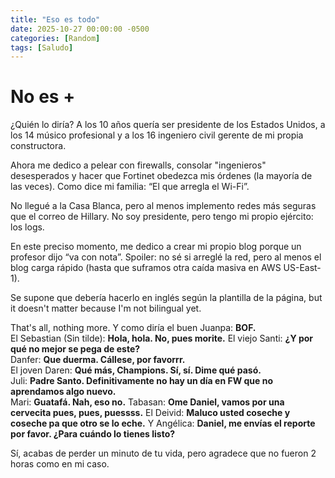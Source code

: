 ```yaml
---
title: "Eso es todo"
date: 2025-10-27 00:00:00 -0500
categories: [Random]
tags: [Saludo]
---
```


# No es +

¿Quién lo diría? A los 10 años quería ser presidente de los Estados Unidos, a los 14 músico profesional y a los 16 ingeniero civil gerente de mi propia constructora.

Ahora me dedico a pelear con firewalls, consolar "ingenieros" desesperados y hacer que Fortinet obedezca mis órdenes (la mayoría de las veces). Como dice mi familia: “El que arregla el Wi-Fi”.

No llegué a la Casa Blanca, pero al menos implemento redes más seguras que el correo de Hillary. No soy presidente, pero tengo mi propio ejército: los logs.

En este preciso momento, me dedico a crear mi propio blog porque un profesor dijo “va con nota”. Spoiler: no sé si arreglé la red, pero al menos el blog carga rápido (hasta que suframos otra caída masiva en AWS US-East-1).

Se supone que debería hacerlo en inglés según la plantilla de la página, but it doesn't matter because I'm not bilingual yet.

That's all, nothing more.
Y como diría el buen Juanpa: **BOF.**  
El Sebastian (Sin tilde): **Hola, hola. No, pues morite.**
El viejo Santi: **¿Y por qué no mejor se pega de este?**  
Danfer: **Que duerma. Cállese, por favorrr.**  
El joven Daren: **Qué más, Champions. Sí, sí. Dime qué pasó.**  
Juli: **Padre Santo. Definitivamente no hay un día en FW que no aprendamos algo nuevo.**  
Mari: **Guatafá. Nah, eso no.**
Tabasan: **Ome Daniel, vamos por una cervecita pues, pues, puessss.**
El Deivid: **Maluco usted coseche y coseche pa que otro se lo eche.**
Y Angélica: **Daniel, me envías el reporte por favor. ¿Para cuándo lo tienes listo?**

Sí, acabas de perder un minuto de tu vida, pero agradece que no fueron 2 horas como en mi caso.